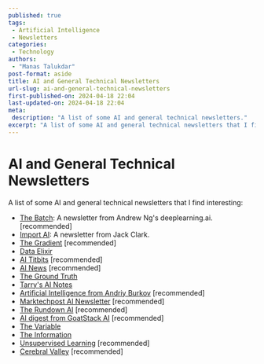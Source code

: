 ```yaml
---
published: true
tags:
 - Artificial Intelligence
 - Newsletters
categories:
 - Technology
authors:
 - "Manas Talukdar"
post-format: aside
title: AI and General Technical Newsletters
url-slug: ai-and-general-technical-newsletters
first-published-on: 2024-04-18 22:04
last-updated-on: 2024-04-18 22:04
meta:
 description: "A list of some AI and general technical newsletters."
excerpt: "A list of some AI and general technical newsletters that I find interesting"
---
```


# AI and General Technical Newsletters

A list of some AI and general technical newsletters that I find interesting:

- [The Batch](https://www.deeplearning.ai/thebatch/): A newsletter from Andrew Ng's deeplearning.ai. [recommended]
- [Import AI](https://jack-clark.net/): A newsletter from Jack Clark.
- [The Gradient](https://thegradient.pub/) [recommended]
- [Data Elixir](https://dataelixir.com/)
- [AI Titbits](https://www.aitidbits.ai) [recommended]
- [AI News](https://buttondown.email/ainews) [recommended]
- [The Ground Truth](https://ground-truth.beehiiv.com)
- [Tarry's AI Notes](https://www.linkedin.com/newsletters/tarry-s-ai-notes-7014965974319661056/)
- [Artificial Intelligence from Andriy Burkov](https://www.linkedin.com/pulse/artificial-intelligence-221-andriy-burkov-wu64e/) [recommended]
- [Marktechpost AI Newsletter](https://www.airesearchinsights.com) [recommended]
- [The Rundown AI](https://www.therundown.ai) [recommended]
- [AI digest from GoatStack AI](https://goatstack.ai) [recommended]
- [The Variable](https://medium.com/towards-data-science/newsletters/the-variable)
- [The Information](https://www.theinformation.com)
- [Unsupervised Learning](https://danielmiessler.com) [recommended]
- [Cerebral Valley](https://cerebralvalley.ai) [recommended]
